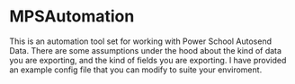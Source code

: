 # MPSAutomation

This is an automation tool set for working with Power School Autosend Data. There are some assumptions under the hood about the kind of data you are exporting, and the kind of fields you are exporting. I have provided an example config file that you can modify to suite your enviroment. 
